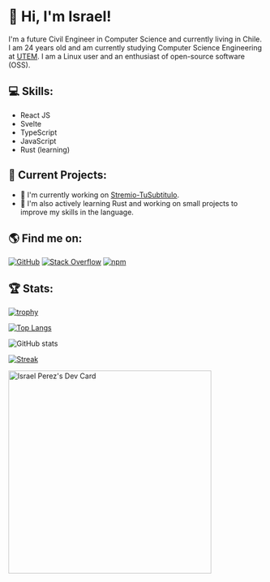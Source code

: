 # 👋 Hi, I'm Israel!

I'm a future Civil Engineer in Computer Science and currently living in Chile. I am 24 years old and am currently studying Computer Science Engineering at [UTEM](https://www.utem.cl/). I am a Linux user and an enthusiast of open-source software (OSS).

## 💻 Skills:

- React JS
- Svelte
- TypeScript
- JavaScript
- Rust (learning)

## 🚀 Current Projects:

- 🔭 I'm currently working on [Stremio-TuSubtitulo](https://github.com/IsraPerez98/Stremio-TuSubtitulo).
- 🌱 I'm also actively learning Rust and working on small projects to improve my skills in the language.

## 🌎 Find me on:

[![GitHub](https://img.shields.io/badge/-GitHub-000?style=flat&logo=GitHub&logoColor=white)](https://github.com/IsraPerez98)  [![Stack Overflow](https://img.shields.io/badge/-Stack%20Overflow-FE7A16?style=flat&logo=Stack%20Overflow&logoColor=white)](https://stackoverflow.com/users/16515746/israel-perez)  [![npm](https://img.shields.io/badge/-npm-CB3837?style=flat&logo=npm&logoColor=white)](https://www.npmjs.com/~israperez98)

## 🏆 Stats:

[![trophy](https://github-profile-trophy.vercel.app/?username=IsraPerez98)](https://github.com/ryo-ma/github-profile-trophy)

[![Top Langs](https://github-readme-stats.vercel.app/api/top-langs/?username=IsraPerez98)](https://github.com/anuraghazra/github-readme-stats)

![GitHub stats](https://github-readme-stats.vercel.app/api?username=IsraPerez98&show_icons=true&count_private=true)  

[![Streak](https://streak-stats.demolab.com/?user=IsraPerez98)](https://github.com/anuraghazra/github-readme-stats)

<a href="https://app.daily.dev/IsraPerez98"><img src="https://api.daily.dev/devcards/ce79cb53686a4452a84920b083f9e8f1.png?r=p4i" width="400" alt="Israel Perez's Dev Card"/></a>

